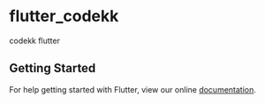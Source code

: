 # flutter_codekk

codekk flutter

## Getting Started

For help getting started with Flutter, view our online
[documentation](https://flutter.io/).
